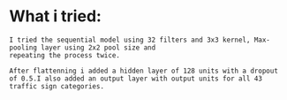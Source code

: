 # What i tried:

    I tried the sequential model using 32 filters and 3x3 kernel, Max-pooling layer using 2x2 pool size and
    repeating the process twice.
 
    After flattenning i added a hidden layer of 128 units with a dropout of 0.5.I also added an output layer with output units for all 43 traffic sign categories.